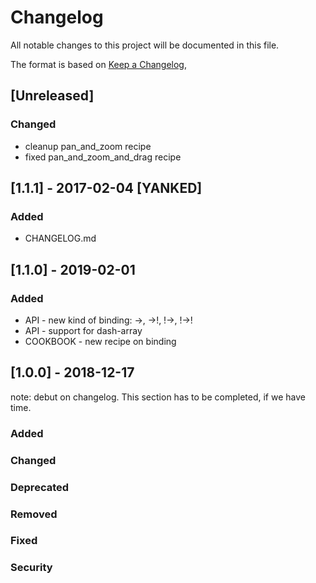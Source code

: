 # Changelog
All notable changes to this project will be documented in this file.

The format is based on [Keep a Changelog](https://keepachangelog.com/en/1.0.0/),


## [Unreleased]
### Changed
-  cleanup pan_and_zoom recipe
-  fixed pan_and_zoom_and_drag recipe


## [1.1.1] - 2017-02-04 [YANKED]
### Added
- CHANGELOG.md


## [1.1.0] - 2019-02-01
### Added
- API - new kind of binding: ->, ->!, !->, !->!
- API - support for dash-array
- COOKBOOK - new recipe on binding


## [1.0.0] - 2018-12-17
note: debut on changelog. This section has to be completed, if we have time. 
### Added
### Changed
### Deprecated
### Removed
### Fixed
### Security


